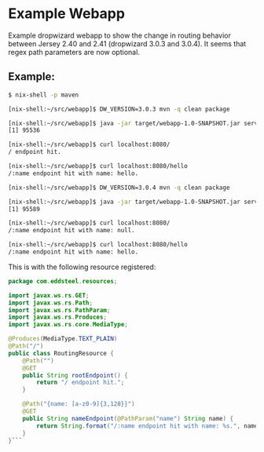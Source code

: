 # Example Webapp

Example dropwizard webapp to show the change in routing behavior between Jersey 2.40 and 2.41 (dropwizard 3.0.3 and 3.0.4). It seems that regex path parameters are now optional.

## Example:

```sh
$ nix-shell -p maven

[nix-shell:~/src/webapp]$ DW_VERSION=3.0.3 mvn -q clean package

[nix-shell:~/src/webapp]$ java -jar target/webapp-1.0-SNAPSHOT.jar server >/dev/null &
[1] 95536

[nix-shell:~/src/webapp]$ curl localhost:8080/
/ endpoint hit.

[nix-shell:~/src/webapp]$ curl localhost:8080/hello
/:name endpoint hit with name: hello.

[nix-shell:~/src/webapp]$ DW_VERSION=3.0.4 mvn -q clean package

[nix-shell:~/src/webapp]$ java -jar target/webapp-1.0-SNAPSHOT.jar server >/dev/null &
[1] 95589

[nix-shell:~/src/webapp]$ curl localhost:8080/
/:name endpoint hit with name: null.

[nix-shell:~/src/webapp]$ curl localhost:8080/hello
/:name endpoint hit with name: hello.
```

This is with the following resource registered:

```java
package com.eddsteel.resources;

import javax.ws.rs.GET;
import javax.ws.rs.Path;
import javax.ws.rs.PathParam;
import javax.ws.rs.Produces;
import javax.ws.rs.core.MediaType;

@Produces(MediaType.TEXT_PLAIN)
@Path("/")
public class RoutingResource {
    @Path("")
    @GET
    public String rootEndpoint() {
        return "/ endpoint hit.";
    }

    @Path("{name: [a-z0-9]{3,128}}")
    @GET
    public String nameEndpoint(@PathParam("name") String name) {
        return String.format("/:name endpoint hit with name: %s.", name);
    }
}```
